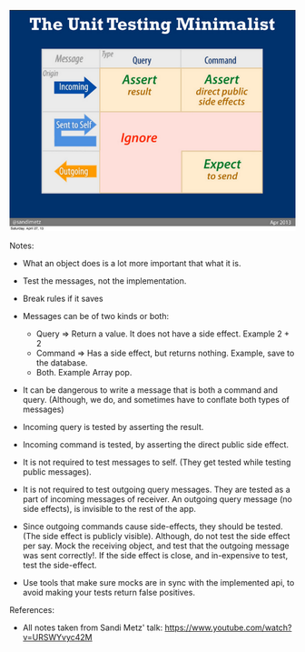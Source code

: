 ![unit testing chart](../images/unit-testing-chart-sandi-metz.png)

Notes:

- What an object does is a lot more important that what it is.

- Test the messages, not the implementation.

- Break rules if it saves $$$$

- Messages can be of two kinds or both:
  * Query => Return a value. It does not have a side effect. Example 2 + 2
  * Command => Has a side effect, but returns nothing. Example, save to the database.
  * Both. Example Array pop.

- It can be dangerous to write a message that is both a command and query. (Although, we do, and sometimes have to
  conflate both types of messages)

- Incoming query is tested by asserting the result.

- Incoming command is tested, by asserting the direct public side effect.

- It is not required to test messages to self. (They get tested while testing public messages).

- It is not required to test outgoing query messages. They are tested as a part of incoming messages of receiver. An
  outgoing query message (no side effects), is invisible to the rest of the app.

- Since outgoing commands cause side-effects, they should be tested. (The side effect is publicly visible). Although,
  do not test the side effect per say.  Mock the receiving object, and test that the outgoing message was sent
  correctly!. If the side effect is close, and in-expensive to test, test the side-effect.

- Use tools that make sure mocks are in sync with the implemented api, to avoid making your tests return false
  positives.

References:
- All notes taken from Sandi Metz' talk: https://www.youtube.com/watch?v=URSWYvyc42M
